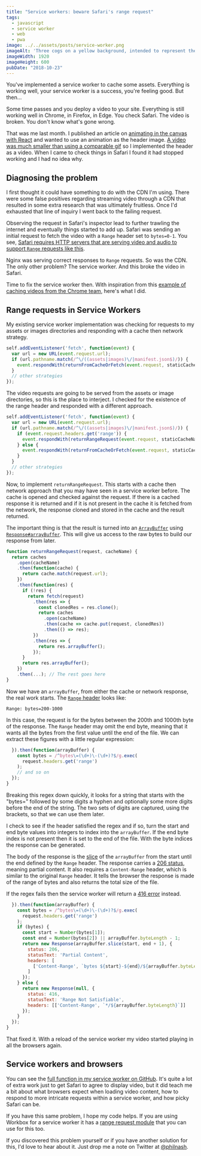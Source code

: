 ```yaml
---
title: "Service workers: beware Safari's range request"
tags:
  - javascript
  - service worker
  - web
  - pwa
image: ../../assets/posts/service-worker.png
imageAlt: 'Three cogs on a yellow background, intended to represent the idea of the Service Worker'
imageWidth: 1920
imageHeight: 600
pubDate: "2018-10-23"
---
```


You've implemented a service worker to cache some assets. Everything is working well, your service worker is a success, you're feeling good. But then...

Some time passes and you deploy a video to your site. Everything is still working well in Chrome, in Firefox, in Edge. You check Safari. The video is broken. You don't know what's gone wrong.

That was me last month. I published an article on [animating in the canvas with React](/blog/2018/09/27/techniques-for-animating-on-the-canvas-in-react/) and wanted to use an animation as the header image. [A video was much smaller than using a comparable gif](https://developers.google.com/web/fundamentals/performance/optimizing-content-efficiency/replace-animated-gifs-with-video/) so I implemented the header as a video. When I came to check things in Safari I found it had stopped working and I had no idea why.

## Diagnosing the problem

I first thought it could have something to do with the CDN I'm using. There were some false positives regarding streaming video through a CDN that resulted in some extra research that was ultimately fruitless. Once I'd exhausted that line of inquiry I went back to the failing request.

Observing the request in Safari's inspector lead to further trawling the internet and eventually things started to add up. Safari was sending an initial request to fetch the video with a `Range` header set to `bytes=0-1`. You see, [Safari requires HTTP servers that are serving video and audio to support `Range` requests like this](https://developer.apple.com/library/archive/documentation/AppleApplications/Reference/SafariWebContent/CreatingVideoforSafarioniPhone/CreatingVideoforSafarioniPhone.html#//apple_ref/doc/uid/TP40006514-SW6).

Nginx was serving correct responses to `Range` requests. So was the CDN. The only other problem? The service worker. And this broke the video in Safari.

Time to fix the service worker then. With inspiration from this [example of caching videos from the Chrome team](https://googlechrome.github.io/samples/service-worker/prefetch-video/), here's what I did.

## Range requests in Service Workers

My existing service worker implementation was checking for requests to my assets or images directories and responding with a cache then network strategy.

```javascript
self.addEventListener('fetch', function(event) {
  var url = new URL(event.request.url);
  if (url.pathname.match(/^\/((assets|images)\/|manifest.json$)/)) {
    event.respondWith(returnFromCacheOrFetch(event.request, staticCacheName));
  }
  // other strategies
});
```

The video requests are going to be served from the assets or image directories, so this is the place to interject. I checked for the existence of the range header and responded with a different approach.

```javascript
self.addEventListener('fetch', function(event) {
  var url = new URL(event.request.url);
  if (url.pathname.match(/^\/((assets|images)\/|manifest.json$)/)) {
    if (event.request.headers.get('range')) {
      event.respondWith(returnRangeRequest(event.request, staticCacheName));
    } else {
      event.respondWith(returnFromCacheOrFetch(event.request, staticCacheName));
    }
  }
  // other strategies
});
```

Now, to implement `returnRangeRequest`. This starts with a cache then network approach that you may have seen in a service worker before. The cache is opened and checked against the request. If there is a cached response it is returned and if it is not present in the cache it is fetched from the network, the response cloned and stored in the cache and the result returned.

The important thing is that the result is turned into an [`ArrayBuffer`](https://developer.mozilla.org/en-US/docs/Web/JavaScript/Reference/Global_Objects/ArrayBuffer) using [`Response#arrayBuffer`](https://developer.mozilla.org/en-US/docs/Web/API/Body/arrayBuffer). This will give us access to the raw bytes to build our response from later.

```javascript
function returnRangeRequest(request, cacheName) {
  return caches
    .open(cacheName)
    .then(function(cache) {
      return cache.match(request.url);
    })
    .then(function(res) {
      if (!res) {
        return fetch(request)
          .then(res => {
            const clonedRes = res.clone();
            return caches
              .open(cacheName)
              .then(cache => cache.put(request, clonedRes))
              .then(() => res);
          })
          .then(res => {
            return res.arrayBuffer();
          });
      }
      return res.arrayBuffer();
    })
    .then(...); // The rest goes here
}
```

Now we have an `arrayBuffer`, from either the cache or network response, the real work starts. The [`Range` header](https://developer.mozilla.org/en-US/docs/Web/HTTP/Headers/Range) looks like:

```
Range: bytes=200-1000
```

In this case, the request is for the bytes between the 200th and 1000th byte of the response. The `Range` header may omit the end byte, meaning that it wants all the bytes from the first value until the end of the file. We can extract these figures with a little regular expression:

```javascript
  }).then(function(arrayBuffer) {
    const bytes = /^bytes\=(\d+)\-(\d+)?$/g.exec(
      request.headers.get('range')
    );
    // and so on
  });
}
```

Breaking this regex down quickly, it looks for a string that starts with the "bytes=" followed by some digits a hyphen and optionally some more digits before the end of the string. The two sets of digits are captured, using the brackets, so that we can use them later.

I check to see if the header satisfied the regex and if so, turn the start and end byte values into integers to index into the `arrayBuffer`. If the end byte index is not present then it is set to the end of the file. With the byte indices the response can be generated.

The body of the response is the [slice](https://developer.mozilla.org/en-US/docs/Web/JavaScript/Reference/Global_Objects/ArrayBuffer/slice) of the `arrayBuffer` from the start until the end defined by the `Range` header. The response carries a [206 status](https://developer.mozilla.org/en-US/docs/Web/HTTP/Status/206), meaning partial content. It also requires a `Content-Range` header, which is similar to the original `Range` header. It tells the browser the response is made of the range of bytes and also returns the total size of the file.

If the regex fails then the service worker will return a [416 error](https://developer.mozilla.org/en-US/docs/Web/HTTP/Status/416) instead.

```javascript
  }).then(function(arrayBuffer) {
    const bytes = /^bytes\=(\d+)\-(\d+)?$/g.exec(
      request.headers.get('range')
    );
    if (bytes) {
      const start = Number(bytes[1]);
      const end = Number(bytes[2]) || arrayBuffer.byteLength - 1;
      return new Response(arrayBuffer.slice(start, end + 1), {
        status: 206,
        statusText: 'Partial Content',
        headers: [
          ['Content-Range', `bytes ${start}-${end}/${arrayBuffer.byteLength}`]
        ]
      });
    } else {
      return new Response(null, {
        status: 416,
        statusText: 'Range Not Satisfiable',
        headers: [['Content-Range', `*/${arrayBuffer.byteLength}`]]
      });
    }
  });
}
```

That fixed it. With a reload of the service worker my video started playing in all the browsers again.

## Service workers and browsers

You can see the [full function in my service worker on GitHub](https://github.com/philnash/philna.sh/blob/ba798a2d5d8364fc7c1dae1819cbd8ef103c8b67/sw.js#L50-L94). It's quite a lot of extra work just to get Safari to agree to display video, but it did teach me a bit about what browsers expect when loading video content, how to respond to more intricate requests within a service worker, and how picky Safari can be.

If you have this same problem, I hope my code helps. If you are using Workbox for a service worker it has a [range request module](https://developers.google.com/web/tools/workbox/modules/workbox-range-requests) that you can use for this too.

If you discovered this problem yourself or if you have another solution for this, I'd love to hear about it. Just drop me a note on Twitter at [@philnash](https://twitter.com/philnash).

